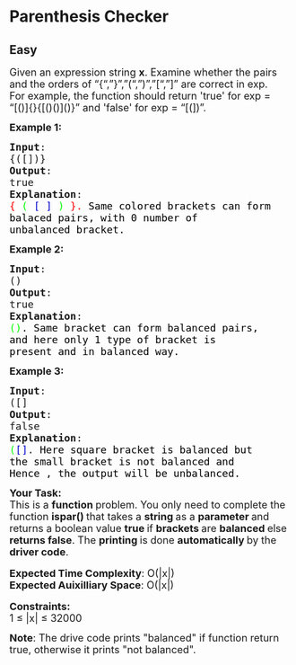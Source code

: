 # Parenthesis Checker
## Easy
<div class="problems_problem_content__Xm_eO"><p><span style="font-size:18px">Given an expression string <strong>x</strong>. Examine whether the pairs and the orders of “{“,”}”,”(“,”)”,”[“,”]” are correct in exp.<br>
For example, the function should return 'true' for exp = “[()]{}{[()()]()}” and 'false' for exp = “[(])”.</span></p>

<p><span style="font-size:18px"><strong>Example 1:</strong></span></p>

<pre><span style="font-size:18px"><strong>Input</strong>:
{([])}
<strong>Output</strong>: 
true
<strong>Explanation</strong>: 
<span style="color: rgb(255, 0, 0); --darkreader-inline-color:#de3030;" data-darkreader-inline-color="">{</span> <span style="color: rgb(0, 255, 0); --darkreader-inline-color:#35e335;" data-darkreader-inline-color="">(</span> <span style="color: rgb(0, 0, 205); --darkreader-inline-color:#5d8ce1;" data-darkreader-inline-color="">[</span> <span style="color: rgb(0, 0, 205); --darkreader-inline-color:#5d8ce1;" data-darkreader-inline-color="">]</span> <span style="color: rgb(0, 255, 0); --darkreader-inline-color:#35e335;" data-darkreader-inline-color="">)</span> <span style="color: rgb(255, 0, 0); --darkreader-inline-color:#de3030;" data-darkreader-inline-color="">}.&nbsp;</span><span style="color: rgb(0, 0, 0); --darkreader-inline-color:#d3d2cf;" data-darkreader-inline-color="">Same colored brackets can form 
balaced pairs, with 0 number of 
unbalanced bracket.</span>
</span></pre>

<p><span style="font-size:18px"><strong>Example 2:</strong></span></p>

<pre><span style="font-size:18px"><strong>Input</strong>: 
()
<strong>Output</strong>: 
true
<strong>Explanation</strong>: 
<span style="color: rgb(0, 255, 0); --darkreader-inline-color:#35e335;" data-darkreader-inline-color="">()</span><span style="color: rgb(0, 0, 0); --darkreader-inline-color:#d3d2cf;" data-darkreader-inline-color="">. Same bracket can form balanced pairs, 
and here only 1 type of bracket is 
present and in balanced way.</span></span>
</pre>

<p><span style="font-size:18px"><strong>Example 3:</strong></span></p>

<pre><span style="font-size:18px"><strong>Input</strong>: 
([]
<strong>Output</strong>: 
false
<strong>Explanation</strong>: 
<span style="color: rgb(0, 255, 0); --darkreader-inline-color:#35e335;" data-darkreader-inline-color="">(</span><span style="color: rgb(0, 0, 205); --darkreader-inline-color:#5d8ce1;" data-darkreader-inline-color="">[]</span>.<span style="color: rgb(0, 0, 0); --darkreader-inline-color:#d3d2cf;" data-darkreader-inline-color=""> Here square bracket is balanced but 
the small bracket is not balanced and 
Hence , the output will be unbalanced.</span></span></pre>

<p><span style="font-size:18px"><strong>Your Task:</strong><br>
This is a <strong>function </strong>problem. You only need to complete the function <strong>ispar()&nbsp;</strong>that takes a&nbsp;<strong>string </strong>as a&nbsp;<strong>parameter </strong>and returns a boolean value&nbsp;<strong>true </strong>if <strong>brackets </strong>are <strong>balanced </strong>else <strong>returns false</strong>. The <strong>printing </strong>is done <strong>automatically </strong>by the <strong>driver code</strong>.</span><br>
<br>
<span style="font-size:18px"><strong>Expected Time Complexity</strong>: O(|x|)<br>
<strong>Expected Auixilliary Space</strong>: O(|x|)</span><br>
<br>
<span style="font-size:18px"><strong>Constraints:</strong><br>
1 ≤ |x| ≤ </span><span style="font-size:18px">32000</span></p>

<p><span style="font-size:18px"><strong>Note</strong>: The drive code prints "balanced" if function return true, otherwise it prints "not balanced".</span></p>
</div>